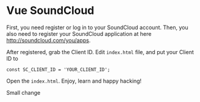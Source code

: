 # Vue SoundCloud

First, you need register or log in to your SoundCloud account. Then, you also need to register your SoundCloud application at here http://soundcloud.com/you/apps.

After registered, grab the Client ID. Edit `index.html` file, and put your Client ID to

    const SC_CLIENT_ID = 'YOUR_CLIENT_ID';

Open the `index.html`. Enjoy, learn and happy hacking!

Small change
